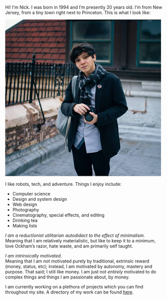 Hi! I'm Nick. I was born in 1994 and I’m presently 20 years old. I’m from New Jersey, from a tiny town right next to Princeton. This is what I look like:  

<img src="/img/me.jpg" width="500"/>

I like robots, tech, and adventure.
Things I enjoy include:

- Computer science
- Design and system design
- Web design
- Photography
- Cinematography, special effects, and editing
- Drinking tea
- Making lists
	
*I am a reductionist utilitarian autodidact to the effect of minimalism.*  
Meaning that I am relatively materialistic, but like to keep it to a minimum, love Ockham’s razor, hate waste, and am primarily self taught.

*I am intrinsically motivated.*  
Meaning that I am not motivated purely by traditional, extrinsic reward (money, status, etc); instead, I am motivated by autonomy, mastery and purpose. That said; I still like money. I am just not *entirely* motivated to do complex things and things I am passionate about, by money.

I am currently working on a plethora of projects which you can find throughout my site. A directory of my work can be found [here](/#/portfolio).